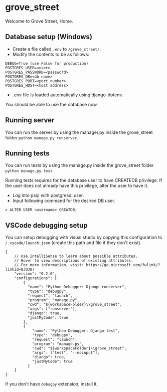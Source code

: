 # grove_street
Welcome to Grove Street, Home.

## Database setup (Windows)

* Create a file called `.env` to `/grove_street/`.
* Modify the contents to be as follows:

```
DEBUG=True (use False for production)
POSTGRES_USER=<user>
POSTGRES_PASSWORD=<password>
POSTGRES_DB=<db name>
POSTGRES_PORT=<port number>
POSTGRES_HOST=<host address>
```

* .env file is loaded automatically using django-dotenv.


You should be able to use the database now.

## Running server

You can run the server by using the manager.py inside the grove_street folder `python manage.py runserver`.


## Running tests

You can run tests by using the manage.py inside the grove_street folder `python manage.py test`.


Running tests requires for the database user to have CREATEDB privilege.
If the user does not already have this privilege, alter the user to have it.

* Log into psql with postgresql user.
* Input following command for the desired DB user.

```
> ALTER USER <username> CREATDB;
```

## VSCode debugging setup

You can setup debugging with visual studio by copying this configuration to `/.vscode/launch.json` (create this path and file if they don't exist).

```
{
    // Use IntelliSense to learn about possible attributes.
    // Hover to view descriptions of existing attributes.
    // For more information, visit: https://go.microsoft.com/fwlink/?linkid=830387
    "version": "0.2.0",
    "configurations": [
        {
          "name": "Python Debugger: Django runserver",
          "type": "debugpy",
          "request": "launch",
          "program": "manage.py",
          "cwd": "${workspaceFolder}\\grove_street",
          "args": ["runserver"],
          "django": true,
          "justMyCode": true
        },
        {
            "name": "Python Debugger: Django test",
            "type": "debugpy",
            "request": "launch",
            "program": "manage.py",
            "cwd": "${workspaceFolder}\\grove_street",
            "args": ["test", "--noinput"],
            "django": true,
            "justMyCode": true
          }
    ]
}
```

If you don't have `debugpy` extension, install it.